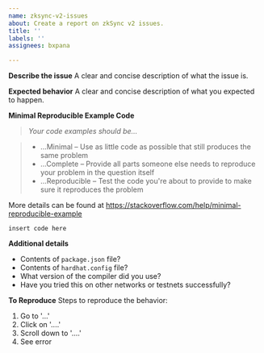 ```yaml
---
name: zksync-v2-issues
about: Create a report on zkSync v2 issues.
title: ''
labels: ''
assignees: bxpana

---
```


**Describe the issue**
A clear and concise description of what the issue is.

**Expected behavior**
A clear and concise description of what you expected to happen.

**Minimal Reproducible Example Code**
> *Your code examples should be…*

> - …Minimal – Use as little code as possible that still produces the same problem
> - …Complete – Provide all parts someone else needs to reproduce your problem in the question itself
> - …Reproducible – Test the code you're about to provide to make sure it reproduces the problem

More details can be found at https://stackoverflow.com/help/minimal-reproducible-example

```
insert code here
```

**Additional details**
- Contents of `package.json` file?
- Contents of `hardhat.config` file?
- What version of the compiler did you use?
- Have you tried this on other networks or testnets successfully?

**To Reproduce**
Steps to reproduce the behavior:
1. Go to '...'
2. Click on '....'
3. Scroll down to '....'
4. See error

